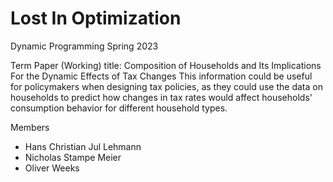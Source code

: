 # Lost In Optimization

Dynamic Programming Spring 2023

Term Paper
(Working) title: Composition of Households and Its Implications For the Dynamic Effects of Tax Changes
This information could be useful for policymakers when designing tax policies, as they could use the data on households to predict how changes in tax rates would affect households' consumption behavior for different household types.

Members
- Hans Christian Jul Lehmann
- Nicholas Stampe Meier
- Oliver Weeks

